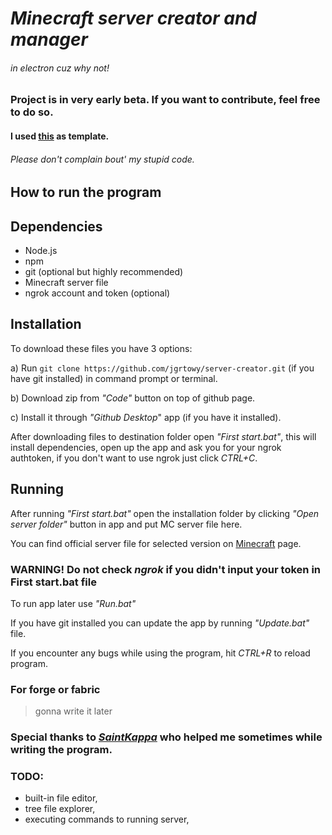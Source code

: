 # ***Minecraft server creator and manager***
###### in electron cuz why not!

### Project is in very early beta. If you want to contribute, feel free to do so.

#### I used [this](https://github.com/electron/electron-quick-start/) as template.

###### Please don't complain bout' my stupid code.

## **How to run the program**

## **Dependencies**

* Node.js
* npm
* git (optional but highly recommended)
* Minecraft server file
* ngrok account and token (optional)

## **Installation**

To download these files you have 3 options:

a) Run ``git clone https://github.com/jgrtowy/server-creator.git`` (if you have git installed) in command prompt or terminal.

b) Download zip from *"Code"* button on top of github page.

c) Install it through *"Github Desktop*" app (if you have it installed).

After downloading files to destination folder open *"First start.bat"*, this will install dependencies, open up the app and ask you for your ngrok authtoken, if you don't want to use ngrok just click *CTRL+C*.

## **Running**

After running *"First start.bat"* open the installation folder by clicking *"Open server folder"* button in app and put MC server file here.

You can find official server file for selected version on [Minecraft](https://minecraft.net/) page.

### **WARNING! Do not check *ngrok* if you didn't input your token in First start.bat file**

To run app later use *"Run.bat"*

If you have git installed you can update the app by running *"Update.bat"* file.

If you encounter any bugs while using the program, hit *CTRL+R* to reload program.

### **For forge or fabric**

> gonna write it later

### **Special thanks to [*SaintKappa*](https://github.com/theSaintKappa) who helped me sometimes while writing the program.**

### **TODO:**
* built-in file editor,
* tree file explorer,
* executing commands to running server,
